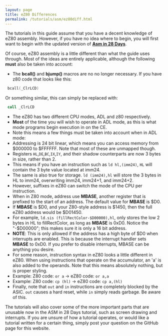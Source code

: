 ```yaml
---
layout: page
title: eZ80 Differences
permalink: /tutorials/asm/ez80diff.html
---
```


The tutorials in this guide assume that you have a decent knowledge of eZ80 assembly. However, if you have no idea where to begin, you will first want to begin with the updated version of [**Asm in 28 Days**](http://media.taricorp.net/83pa28d/lesson/toc.html#lessons).

Of course, eZ80 assembly is a little different than what the guide uses through. Most of the ideas are entirely applicable, although the following **must** also be taken into account:

* The **bcall()** and **bjump()** macros are no no longer necessary. If you have z80 code that looks like this:

```asm
 bcall(_ClrLCD)
```

Or something similar, this can simply be replaced with:

```asm
 call _ClrLCD
```

* The eZ80 has two different CPU modes, ADL and z80 respectively.
 * **Most** of the time you will wish to operate in ADL mode, as this is what mode programs begin execution in on the CE.
 * Note this means a few things must be taken into account when in ADL mode:
  * Addressing is 24 bit linear, which means you can access memory from $000000 to $FFFFFF. Note that most of these are unmapped though.
  * Registers `HL`,`DE`,`BC`,`IX`,`IY`, and their shadow counterparts are now 3 bytes in size, rather than 2.
  * This means if you have an instruction such as `ld hl,(imm24)`, `HL` will contain the 3 byte value located at imm24.
  * The same is also true for storage. `ld (imm24),hl` will store the 3 bytes in HL to imm24, overwriting imm24, imm24+1, and imm24+2.
* However, suffixes in eZ80 can switch the mode of the CPU per instruction.
 * When in Z80 mode, address use **MBASE**, another register that is prefixed to the start of an address. The default value for **MBASE** is $D0.
  * If **MBASE** is $D0, and your Z80-style address is $1450, then the full eZ80 address would be $D01450.
 * For example, `ld.sis (fillRectColor-$D00000),hl`, only stores the low 2 bytes in HL to fillRectColor, as long as **MBASE** is 0xD0. Notice the "-$D00000"; this makes sure it is only a 16 bit address.
 * **NOTE**: This is only allowed if the address has a high byte of $D0 when interrupts are enabled. This is because the interrupt handler sets **MBASE** to 0xD0. If you prefer to disable interrupts, MBASE can be anything you desire.
* For some reason, instruction syntax in eZ80 looks a little different in eZ80. When using instructions that operate on the accumulator, an 'a' is also added to the operands. Note that this means absolutely nothing, but is proper styling.
 * Example: Z80 code: `or a` -> eZ80 code:  `or a,a`
 * Example: Z80 code: `cp (hl)` -> eZ80 code: `cp a,(hl)`
* Finally, note that `out` and `in` instructions are completely blocked by the ASIC. `out` causes a hard reset, while `in` simply reads garbage. Be aware of this.

The tutorials will also cover some of the more important parts that are unusable now in the ASM in 28 Days tutorial, such as screen drawing and interrupts. If you are unsure of how a tutorial operates, or would like a tutorial written for a certain thing, simply post your question on the GitHub page for this website.
